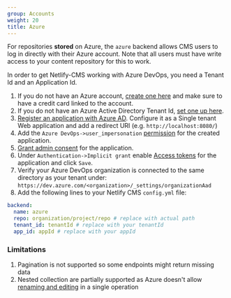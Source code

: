 ```yaml
---
group: Accounts
weight: 20
title: Azure
---
```

For repositories **stored** on Azure, the `azure` backend allows CMS users to log in directly with their Azure account. Note that all users must have write access to your content repository for this to work.

In order to get Netlify-CMS working with Azure DevOps, you need a Tenant Id and an Application Id.

1. If you do not have an Azure account, [create one here](https://azure.microsoft.com/en-us/free/?WT.mc_id=A261C142F) and make sure to have a credit card linked to the account.
2. If you do not have an Azure Active Directory Tenant Id, [set one up here](https://docs.microsoft.com/en-us/azure/active-directory/develop/quickstart-create-new-tenant).
3. [Register an application with Azure AD](https://docs.microsoft.com/en-us/azure/active-directory/develop/quickstart-register-app). Configure it as a Single tenant Web application and add a redirect URI (e.g. `http://localhost:8080/`)
4. Add the `Azure DevOps->user_impersonation` [permission](https://docs.microsoft.com/en-us/azure/active-directory/develop/quickstart-configure-app-access-web-apis#add-permissions-to-access-your-web-api) for the created application.
5. [Grant admin consent](https://docs.microsoft.com/en-us/azure/active-directory/develop/quickstart-configure-app-access-web-apis#admin-consent-button) for the application.
6. Under `Authentication->Implicit grant` enable [Access tokens](https://docs.microsoft.com/en-us/azure/active-directory/develop/access-tokens) for the application and click `Save`.
7. Verify your Azure DevOps organization is connected to the same directory as your tenant under: `https://dev.azure.com/<organization>/_settings/organizationAad`
8. Add the following lines to your Netlify CMS `config.yml` file:

```yaml
backend:
  name: azure
  repo: organization/project/repo # replace with actual path
  tenant_id: tenantId # replace with your tenantId
  app_id: appId # replace with your appId
```

### Limitations

1. Pagination is not supported so some endpoints might return missing data
2. Nested collection are partially supported as Azure doesn't allow [renaming and editing](https://docs.microsoft.com/en-us/rest/api/azure/devops/git/pushes/create?view=azure-devops-rest-6.1&source=docs#rename-a-file) in a single operation